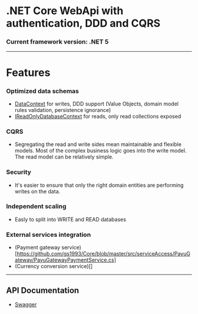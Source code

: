# .NET Core WebApi with authentication, DDD and CQRS

### Current framework version: .NET 5 

--------------

# Features
### Optimized data schemas
* [DataContext](https://github.com/gs1993/Core/blob/master/src/domain/Domain/Shared/DatabaseContext/DataContext.cs) for writes, DDD support (Value Objects, domain model rules validation, persistence ignorance)
* [IReadOnlyDatabaseContext](https://github.com/gs1993/Core/blob/master/src/domain/Domain/Shared/DatabaseContext/ReadonlyDataContext.cs) for reads, only read collections exposed

### CQRS
* Segregating the read and write sides mean maintainable and flexible models. Most of the complex business logic goes into the write model. The read model can be relatively simple.

### Security
* It's easier to ensure that only the right domain entities are performing writes on the data.

### Independent scaling 
* Easly to split into WRITE and READ databases

### External services integration
* (Payment gateway service)[https://github.com/gs1993/Core/blob/master/src/serviceAccess/PayuGateway/PayuGatewayPaymentService.cs]
* (Currency conversion service)[]

--------------

## API Documentation
- [Swagger](https://appcore.azurewebsites.net/swagger/index.html)
